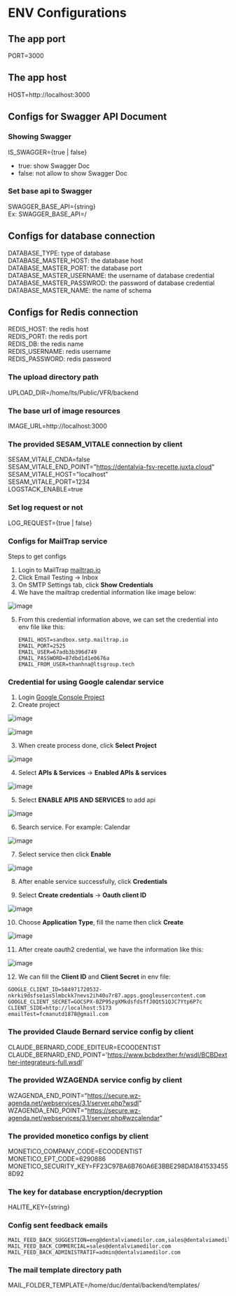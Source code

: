 # ENV Configurations

## The app port
PORT=3000

## The app host
HOST=http://localhost:3000

## Configs for Swagger API Document
### Showing Swagger 
IS_SWAGGER={true | false}
- true: show Swagger Doc
- false: not allow to show Swagger Doc

### Set base api to Swagger
SWAGGER_BASE_API={string}   
Ex: SWAGGER_BASE_API=/

## Configs for database connection
DATABASE_TYPE: type of database   
DATABASE_MASTER_HOST: the database host  
DATABASE_MASTER_PORT: the database port  
DATABASE_MASTER_USERNAME: the username of database credential   
DATABASE_MASTER_PASSWROD: the password of database credential  
DATABASE_MASTER_NAME: the name of schema

<!-- # DATABASE_SLAVES_HOST=127.0.0.1
# DATABASE_SLAVES_PORT=33062
# DATABASE_SLAVES_USERNAME=root
# DATABASE_SLAVES_PASSWROD=somewordpress
# DATABASE_SLAVES_NAME=dental_old -->

## Configs for Redis connection
REDIS_HOST: the redis host  
REDIS_PORT: the redis port  
REDIS_DB: the redis name   
REDIS_USERNAME: redis username  
REDIS_PASSWORD: redis password  

### The upload directory path
UPLOAD_DIR=/home/lts/Public/VFR/backend

### The base url of image resources
IMAGE_URL=http://localhost:3000

### The provided SESAM_VITALE connection by client
SESAM_VITALE_CNDA=false  
SESAM_VITALE_END_POINT="https://dentalvia-fsv-recette.juxta.cloud"  
SESAM_VITALE_HOST="localhost"  
SESAM_VITALE_PORT=1234  
LOGSTACK_ENABLE=true

### Set log request or not
LOG_REQUEST={true | false}  

### Configs for MailTrap service  
Steps to get configs
1. Login to MailTrap [mailtrap.io](https://mailtrap.io)
2. Click Email Testing -> Inbox
3. On SMTP Settings tab, click **Show Credentials**  
4. We have the mailtrap credential information like image below:  

  ![image](https://github.com/giangdt1215/wecleverss/assets/14262924/c5ce1d25-4b6c-47a4-93bd-b3e5fabc0f53)  

5. From this credential information above, we can set the credential into env file like this:
  
    ```
    EMAIL_HOST=sandbox.smtp.mailtrap.io
    EMAIL_PORT=2525
    EMAIL_USER=67adb3b396d749
    EMAIL_PASSWORD=87dbd1d1e0676a
    EMAIL_FROM_USER=thanhna@ltsgroup.tech
    ``````

### Credential for using Google calendar service
1. Login [Google Console Project](https://console.developers.google.com/project)
2. Create project  

  ![image](https://github.com/giangdt1215/wecleverss/assets/14262924/a33a7869-83b8-43e1-99f5-56564c4ef234)  

  ![image](https://github.com/giangdt1215/wecleverss/assets/14262924/dd53a65d-0320-42f6-9e23-f1af1d11d8fc)  

3. When create process done, click **Select Project**  

  ![image](https://github.com/giangdt1215/wecleverss/assets/14262924/d99f0520-4de9-41e5-a2dc-2828c8933ea7)  

4. Select **APIs & Services**  -> **Enabled APIs & services**  

  ![image](https://github.com/giangdt1215/wecleverss/assets/14262924/fadf1720-3e7d-43e4-b163-5431987d8972)  

5. Select **ENABLE APIS AND SERVICES** to add api  

  ![image](https://github.com/giangdt1215/wecleverss/assets/14262924/c1a00ba9-c352-4f0f-b17d-553c8175b8eb)  

6. Search service. For example: Calendar  

  ![image](https://github.com/giangdt1215/wecleverss/assets/14262924/76575f02-33e8-45c0-81d0-45d6ef71948d)  

7. Select service then click **Enable**  

  ![image](https://github.com/giangdt1215/wecleverss/assets/14262924/456d1db0-70b4-47fd-9162-76bd4cd59155)  

8. After enable service successfully, click **Credentials**  

9. Select **Create credentials** -> **Oauth client ID**  

  ![image](https://github.com/giangdt1215/wecleverss/assets/14262924/59405eb2-edad-4373-88bb-e50c8da4b66a)  

10. Choose **Application Type**, fill the name then click **Create**  

  ![image](https://github.com/giangdt1215/wecleverss/assets/14262924/37038688-c085-47a9-a52c-d374a39a3cc6)  

11. After create oauth2 credential, we have the information like this:  

  ![image](https://github.com/giangdt1215/wecleverss/assets/14262924/41eb0235-319c-4c73-963c-978e09cb066a)  

12. We can fill the **Client ID** and **Client Secret** in env file:  

  ```
  GOOGLE_CLIENT_ID=584971720532-nkrki9dsfse1as5lmbckk7nevs2ih40u7r87.apps.googleusercontent.com
  GOOGLE_CLIENT_SECRET=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tp6P7c
  CLIENT_SIDE=http://localhost:5173
  emailTest=fcmanutd1878@gmail.com
  ```
### The provided Claude Bernard service config by client
CLAUDE_BERNARD_CODE_EDITEUR=ECOODENTIST
CLAUDE_BERNARD_END_POINT='https://www.bcbdexther.fr/wsdl/BCBDexther-integrateurs-full.wsdl'  

### The provided WZAGENDA service config by client
WZAGENDA_END_POINT="https://secure.wz-agenda.net/webservices/3.1/server.php?wsdl"  
WZAGENDA_END_POINT="https://secure.wz-agenda.net/webservices/3.1/server.php#wzcalendar"

### The provided monetico configs by client
MONETICO_COMPANY_CODE=ECOODENTIST
MONETICO_EPT_CODE=6290886
MONETICO_SECURITY_KEY=FF23C97BA6B760A6E3BBE298DA18415334558D92

### The key for database encryption/decryption
HALITE_KEY={string}

### Config sent feedback emails
```
MAIL_FEED_BACK_SUGGESTION=eng@dentalviamedilor.com,sales@dentalviamedilor.com
MAIL_FEED_BACK_COMMERCIAL=sales@dentalviamedilor.com
MAIL_FEED_BACK_ADMINISTRATIF=admin@dentalviamedilor.com
```

### The mail template directory path
MAIL_FOLDER_TEMPLATE=/home/duc/dental/backend/templates/
